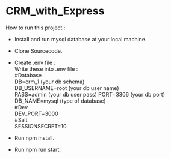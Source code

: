 # CRM_with_Express

How to run this project :
- Install and run mysql database at your local machine.

- Clone Sourcecode.

- Create .env file : \
Write these into .env file : \
#Database \
DB=crm_1 (your db schema) \
DB_USERNAME=root (your db user name) \
PASS=admin (your db user pass)
PORT=3306 (your db port) \
DB_NAME=mysql (type of database) \
#Dev \
DEV_PORT=3000 \
#Salt \
SESSIONSECRET=10 

- Run npm install.
- Run npm run start.
